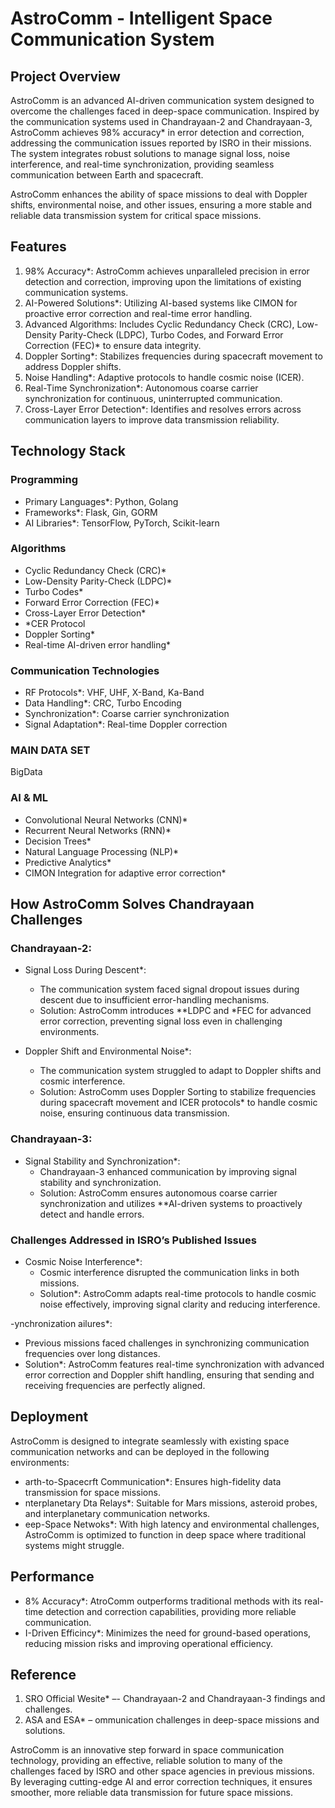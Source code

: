 # AstroComm - Intelligent Space Communication System

## Project Overview

AstroComm is an advanced AI-driven communication system designed to overcome the challenges faced in deep-space communication. Inspired by the communication systems used in Chandrayaan-2 and Chandrayaan-3, AstroComm achieves 98% accuracy* in error detection and correction, addressing the communication issues reported by ISRO in their missions. The system integrates robust solutions to manage signal loss, noise interference, and real-time synchronization, providing seamless communication between Earth and spacecraft.

AstroComm enhances the ability of space missions to deal with Doppler shifts, environmental noise, and other issues, ensuring a more stable and reliable data transmission system for critical space missions.

## Features

1. 98% Accuracy*: AstroComm achieves unparalleled precision in error detection and correction, improving upon the limitations of existing communication systems.
2. AI-Powered Solutions*: Utilizing AI-based systems like CIMON for proactive error correction and real-time error handling.
3. Advanced Algorithms: Includes Cyclic Redundancy Check (CRC), Low-Density Parity-Check (LDPC), Turbo Codes, and Forward Error Correction (FEC)* to ensure data integrity.
4. Doppler Sorting*: Stabilizes frequencies during spacecraft movement to address Doppler shifts.
5. Noise Handling*: Adaptive protocols to handle cosmic noise (ICER).
6. Real-Time Synchronization*: Autonomous coarse carrier synchronization for continuous, uninterrupted communication.
7. Cross-Layer Error Detection*: Identifies and resolves errors across communication layers to improve data transmission reliability.

## Technology Stack

### Programming
- Primary Languages*: Python, Golang
- Frameworks*: Flask, Gin, GORM
- AI Libraries*: TensorFlow, PyTorch, Scikit-learn

### Algorithms
- Cyclic Redundancy Check (CRC)*
- Low-Density Parity-Check (LDPC)*
- Turbo Codes*
- Forward Error Correction (FEC)*
- Cross-Layer Error Detection*
- *CER Protocol
- Doppler Sorting*
- Real-time AI-driven error handling*

### Communication Technologies
- RF Protocols*: VHF, UHF, X-Band, Ka-Band
- Data Handling*: CRC, Turbo Encoding
- Synchronization*: Coarse carrier synchronization
- Signal Adaptation*: Real-time Doppler correction
### MAIN DATA SET
BigData
### AI & ML
- Convolutional Neural Networks (CNN)*
- Recurrent Neural Networks (RNN)*
- Decision Trees*
- Natural Language Processing (NLP)*
- Predictive Analytics*
- CIMON Integration for adaptive error correction*

## How AstroComm Solves Chandrayaan Challenges

### Chandrayaan-2:
- Signal Loss During Descent*: 
  - The communication system faced signal dropout issues during descent due to insufficient error-handling mechanisms.
  - Solution: AstroComm introduces **LDPC and *FEC for advanced error correction, preventing signal loss even in challenging environments.

- Doppler Shift and Environmental Noise*: 
  - The communication system struggled to adapt to Doppler shifts and cosmic interference.
  - Solution: AstroComm uses Doppler Sorting to stabilize frequencies during spacecraft movement and ICER protocols* to handle cosmic noise, ensuring continuous data transmission.

### Chandrayaan-3:
- Signal Stability and Synchronization*:
  - Chandrayaan-3 enhanced communication by improving signal stability and synchronization.
  - Solution: AstroComm ensures autonomous coarse carrier synchronization and utilizes **AI-driven systems to proactively detect and handle errors.

### Challenges Addressed in ISRO’s Published Issues
- Cosmic Noise Interference*: 
  - Cosmic interference disrupted the communication links in both missions.
  - Solution*: AstroComm adapts real-time protocols to handle cosmic noise effectively, improving signal clarity and reducing interference.

-ynchronization ailures*: 
  - Previous missions faced challenges in synchronizing communication frequencies over long distances.
  - Solution*: AstroComm features real-time synchronization with advanced error correction and Doppler shift handling, ensuring that sending and receiving frequencies are perfectly aligned.

## Deployment

AstroComm is designed to integrate seamlessly with existing space communication networks and can be deployed in the following environments:
- arth-to-Spacecrft Communication*: Ensures high-fidelity data transmission for space missions.
- nterplanetary Dta Relays*: Suitable for Mars missions, asteroid probes, and interplanetary communication networks.
- eep-Space Netwoks*: With high latency and environmental challenges, AstroComm is optimized to function in deep space where traditional systems might struggle.

## Performance

- 8% Accuracy*: AtroComm outperforms traditional methods with its real-time detection and correction capabilities, providing more reliable communication.
- I-Driven Efficincy*: Minimizes the need for ground-based operations, reducing mission risks and improving operational efficiency.

## Reference
1. SRO Official Wesite* –- Chandrayaan-2 and Chandrayaan-3 findings and challenges.
2. ASA and ESA* – ommunication challenges in deep-space missions and solutions.

AstroComm is an innovative step forward in space communication technology, providing an effective, reliable solution to many of the challenges faced by ISRO and other space agencies in previous missions. By leveraging cutting-edge AI and error correction techniques, it ensures smoother, more reliable data transmission for future space missions.
